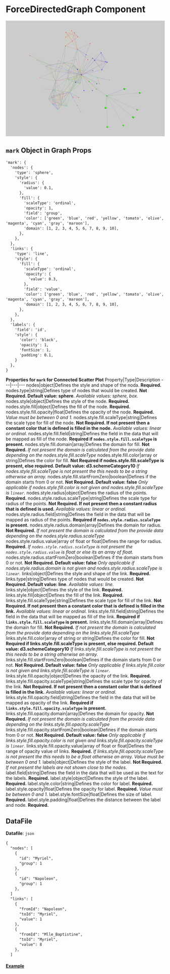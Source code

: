 # ForceDirectedGraph Component

![ForceDirectedGraph](../imgs/ForceDirectedGraph.png)

## `mark` Object in Graph Props
```
'mark': {
  'nodes': {
    'type': 'sphere',
    'style': {
      'radius': {
        'value': 0.1,
      },
      'fill': {
        'scaleType': 'ordinal',
        'opacity': 1,
        'field': 'group',
        'color': ['green', 'blue', 'red', 'yellow', 'tomato', 'olive', 'magenta', 'cyan', 'gray', 'maroon'],
        'domain': [1, 2, 3, 4, 5, 6, 7, 8, 9, 10],
      },
    },
  },
  'links': {
    'type': 'line',
    'style': {
      'fill': {
        'scaleType': 'ordinal',
        'opacity': {
          'value': 0.3,
        },
        'field': 'value',
        'color': ['green', 'blue', 'red', 'yellow', 'tomato', 'olive', 'magenta', 'cyan', 'gray', 'maroon'],
        'domain': [1, 2, 3, 4, 5, 6, 7, 8, 9, 10],
      },
    },
  },
  'labels': {
    'field': 'id',
    'style': {
      'color': 'black',
      'opacity': 1,
      'fontSize': 1,
      'padding': 0.1,
    }
  },
}
```

__Properties for `mark` for Connected Scatter Plot__
Property|Type|Description
---|---|---
nodes|object|Defines the style and shape of the noda. __Required.__
nodes.type|string|Defines type of nodes that would be created. __Not Required. Default value: sphere__. _Available values: sphere, box._
nodes.style|object|Defines the style of the node. __Required.__
nodes.style.fill|object|Defines the fill of the node. __Required.__
nodes.style.fill.opacity|float|Defines the opacity of the node. __Required.__ _Value must be between 0 and 1._
nodes.style.fill.scaleType|string|Defines the scale type for fill of the node. __Not Required. If not present then a constant color that is defined is filled in the node.__ _Available values: linear or ordinal._
nodes.style.fill.field|string|Defines the field in the data that will be mapped as fill of the node. __Required if `nodes.style.fill.scaleType` is present.__
nodes.style.fill.domain|array|Defines the domain for fill. __Not Required.__ _If not present the domain is calculated from the provide data depending on the nodes.style.fill.scaleType_
nodes.style.fill.color|array or string|Defines the color for fill. __Not Required if nodes.style.fill.scaleType is present, else required. Default value: d3.schemeCategory10__ _If nodes.style.fill.scaleType is not present the this needs to be a string otherwise an array._
nodes.style.fill.startFromZero|boolean|Defines if the domain starts from 0 or not. __Not Required. Default value: false__ _Only applicable if nodes.style.fill.color is not given and nodes.style.fill.scaleType is `linear`._
nodes.style.radius|object|Defines the radius of the points. __Required.__
nodes.style.radius.scaleType|string|Defines the scale type for radius of the points. __Not Required. If not present then a constant radius that is defined is used.__ _Available values: linear or ordinal._
nodes.style.radius.field|string|Defines the field in the data that will be mapped as radius of the points. __Required if `nodes.style.radius.scaleType` is present.__
nodes.style.radius.domain|array|Defines the domain for radius. __Not Required.__ _If not present the domain is calculated from the provide data depending on the nodes.style.radius.scaleType_
nodes.style.radius.value|array of float or float|Defines the range for radius. __Required.__ _If `nodes.style.radius.scaleType` is not present the `nodes.style.radius.value` is float or else its an array of float._
nodes.style.radius.startFromZero|boolean|Defines if the domain starts from 0 or not. __Not Required. Default value: false__ _Only applicable if nodes.style.radius.domain is not given and nodes.style.radius.scaleType is `linear`._
links|object|Defines the style and shape of the link. __Required.__
links.type|string|Defines type of nodes that would be created. __Not Required. Default value: line__. _Available values: line._
links.style|object|Defines the style of the link. __Required.__
links.style.fill|object|Defines the fill of the link. __Required.__
links.style.fill.scaleType|string|Defines the scale type for fill of the link. __Not Required. If not present then a constant color that is defined is filled in the link.__ _Available values: linear or ordinal._
links.style.fill.field|string|Defines the field in the data that will be mapped as fill of the link. __Required if `links.style.fill.scaleType` is present.__
links.style.fill.domain|array|Defines the domain for fill. __Not Required.__ _If not present the domain is calculated from the provide data depending on the links.style.fill.scaleType_
links.style.fill.color|array of string or string|Defines the color for fill. __Not Required if links.style.fill.scaleType is present, else required. Default value: d3.schemeCategory10__ _If links.style.fill.scaleType is not present the this needs to be a string otherwise an array._
links.style.fill.startFromZero|boolean|Defines if the domain starts from 0 or not. __Not Required. Default value: false__ _Only applicable if links.style.fill.color is not given and links.style.fill.scaleType is `linear`._
links.style.fill.opacity|object|Defines the opacity of the link. __Required.__ 
links.style.fill.opacity.scaleType|string|Defines the scale type for opacity of the link. __Not Required. If not present then a constant color that is defined is filled in the link.__ _Available values: linear or ordinal._
links.style.fill.opacity.field|string|Defines the field in the data that will be mapped as opacity of the link. __Required if `links.style.fill.opacity.scaleType` is present.__
links.style.fill.opacity.domain|array|Defines the domain for opacity. __Not Required.__ _If not present the domain is calculated from the provide data depending on the links.style.fill.opacity.scaleType_
links.style.fill.opacity.startFromZero|boolean|Defines if the domain starts from 0 or not. __Not Required. Default value: false__ _Only applicable if links.style.fill.opacity.color is not given and links.style.fill.opacity.scaleType is `linear`._
links.style.fill.opacity.value|array of float or float|Defines the range of opacity value of links. __Required.__ _If links.style.fill.opacity.scaleType is not present the this needs to be a float otherwise an array. Value must be between 0 and 1._
labels|object|Defines the style of the label. __Not Required.__ _If not present the labels are not shown close to the nodes._
label.field|string|Defines the field in the data that will be used as the text for the labels. __Required.__
label.style|object|Defines the style of the label. __Required.__
label.style.color|string|Defines the color for label. __Required.__
label.style.opacity|float|Defines the opacity for label. __Required.__ _Value must be between 0 and 1._
label.style.fontSize|float|Defines the size of label. __Required.__
label.style.padding|float|Defines the distance between the label and node. __Required.__

## DataFile

**Datafile**: `json`

```
{
  "nodes": [
    {
      "id": "Myriel",
      "group": 1
    },
    {
      "id": "Napoleon",
      "group": 1
    },
  ]
  "links": [
    {
      "fromId": "Napoleon",
      "toId": "Myriel",
      "value": 1
    },
    {
      "fromId": "Mlle_Baptistine",
      "toId": "Myriel",
      "value": 8
    },
  ]
```

#### [Example](../examples/ForceDirectedGraph.js)

